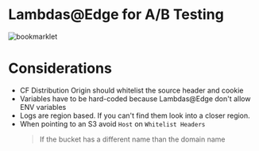 # Lambdas@Edge for A/B Testing 

![bookmarklet](https://img.shields.io/badge/dynamic/json.svg?label=bookmarklet&url=https://raw.githubusercontent.com/maxrodrigo/ab-testing-lambdas/master/dist/build.json&query=$.source_experiment&colorB=green&prefix=exp:&style=for-the-badge)

# Considerations

- CF Distribution Origin should whitelist the source header and cookie
- Variables have to be hard-coded because Lambdas@Edge don't allow ENV variables
- Logs are region based. If you can't find them look into a closer region.
- When pointing to an S3 avoid `Host` on `Whitelist Headers`
    > If the bucket has a different name than the domain name

